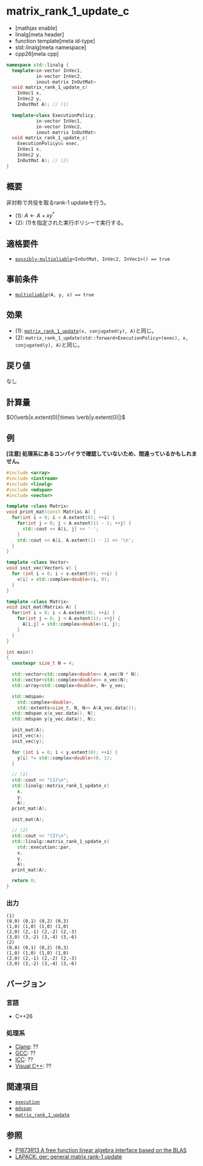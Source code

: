 # matrix_rank_1_update_c


* [mathjax enable]
* linalg[meta header]
* function template[meta id-type]
* std::linalg[meta namespace]
* cpp26[meta cpp]


```cpp
namespace std::linalg {
  template<in-vector InVec1,
           in-vector InVec2,
           inout-matrix InOutMat>
  void matrix_rank_1_update_c(
    InVec1 x,
    InVec2 y,
    InOutMat A); // (1)

  template<class ExecutionPolicy,
           in-vector InVec1,
           in-vector InVec2,
           inout-matrix InOutMat>
  void matrix_rank_1_update_c(
    ExecutionPolicy&& exec,
    InVec1 x,
    InVec2 y,
    InOutMat A); // (2)
}
```


## 概要
非対称で共役を取るrank-1 updateを行う。

- (1): $A \leftarrow A + xy^*$
- (2): (1)を指定された実行ポリシーで実行する。


## 適格要件
- [`possibly-multipliable`](possibly-multipliable.md)`<InOutMat, InVec2, InVec1>() == true`


## 事前条件
- [`multipliable`](multipliable.md)`(A, y, x) == true`


## 効果
- (1): [`matrix_rank_1_update`](matrix_rank_1_update.md)`(x, conjugated(y), A)`と同じ。
- (2): `matrix_rank_1_update(std::forward<ExecutionPolicy>(exec), x, conjugated(y), A)`と同じ。


## 戻り値
なし


## 計算量
$O(\verb|x.extent(0)|\times \verb|y.extent(0)|)$


## 例
**[注意] 処理系にあるコンパイラで確認していないため、間違っているかもしれません。**

```cpp example
#include <array>
#include <iostream>
#include <linalg>
#include <mdspan>
#include <vector>

template <class Matrix>
void print_mat(const Matrix& A) {
  for(int i = 0; i < A.extent(0); ++i) {
    for(int j = 0; j < A.extent(1) - 1; ++j) {
      std::cout << A[i, j] << ' ';
    }
    std::cout << A[i, A.extent(1) - 1] << '\n';
  }
}

template <class Vector>
void init_vec(Vector& v) {
  for (int i = 0; i < v.extent(0); ++i) {
    v[i] = std::complex<double>(i, 0);
  }
}

template <class Matrix>
void init_mat(Matrix& A) {
  for(int i = 0; i < A.extent(0); ++i) {
    for(int j = 0; j < A.extent(1); ++j) {
      A[i,j] = std::complex<double>(i, j);
    }
  }
}

int main()
{
  constexpr size_t N = 4;

  std::vector<std::complex<double>> A_vec(N * N);
  std::vector<std::complex<double>> x_vec(N);
  std::array<std::complex<double>, N> y_vec;

  std::mdspan<
    std::complex<double>,
    std::extents<size_t, N, N>> A(A_vec.data());
  std::mdspan x(x_vec.data(), N);
  std::mdspan y(y_vec.data(), N);

  init_mat(A);
  init_vec(x);
  init_vec(y);

  for (int i = 0; i < y.extent(0); ++i) {
    y[i] *= std::complex<double>(0, 1);
  }

  // (1)
  std::cout << "(1)\n";
  std::linalg::matrix_rank_1_update_c(
    x,
    y,
    A);
  print_mat(A);

  init_mat(A);

  // (2)
  std::cout << "(2)\n";
  std::linalg::matrix_rank_1_update_c(
    std::execution::par,
    x,
    y,
    A);
  print_mat(A);

  return 0;
}
```


### 出力
```
(1)
(0,0) (0,1) (0,2) (0,3)
(1,0) (1,0) (1,0) (1,0)
(2,0) (2,-1) (2,-2) (2,-3)
(3,0) (3,-2) (3,-4) (3,-6)
(2)
(0,0) (0,1) (0,2) (0,3)
(1,0) (1,0) (1,0) (1,0)
(2,0) (2,-1) (2,-2) (2,-3)
(3,0) (3,-2) (3,-4) (3,-6)
```


## バージョン
### 言語
- C++26

### 処理系
- [Clang](/implementation.md#clang): ??
- [GCC](/implementation.md#gcc): ??
- [ICC](/implementation.md#icc): ??
- [Visual C++](/implementation.md#visual_cpp): ??


## 関連項目
- [`execution`](/reference/execution.md)
- [`mdspan`](/reference/mdspan.md)
- [`matrix_rank_1_update`](matrix_rank_1_update.md)


## 参照
- [P1673R13 A free function linear algebra interface based on the BLAS](https://www.open-std.org/jtc1/sc22/wg21/docs/papers/2023/p1673r13.html)
- [LAPACK: ger: general matrix rank-1 update](https://netlib.org/lapack/explore-html/d8/d75/group__ger.html)

